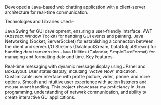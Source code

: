 Developed a Java-based web chatting application with a client-server architecture for real-time communication.

Technologies and Libraries Used:-

Java Swing for GUI development, ensuring a user-friendly interface.
AWT (Abstract Window Toolkit) for handling GUI events and painting.
Java Networking (Socket, ServerSocket) for establishing a connection between the client and server.
I/O Streams (DataInputStream, DataOutputStream) for handling data transmission.
Java Utilities (Calendar, SimpleDateFormat) for managing and formatting date and time.
Key Features:-

Real-time messaging with dynamic message display using JPanel and BoxLayout.
User status display, including "Active Now" indication.
Customizable user interface with profile picture, video, phone, and more options.
Smooth and intuitive user experience with action listeners and mouse event handling.
This project showcases my proficiency in Java programming, understanding of network communication, and ability to create interactive GUI applications.
